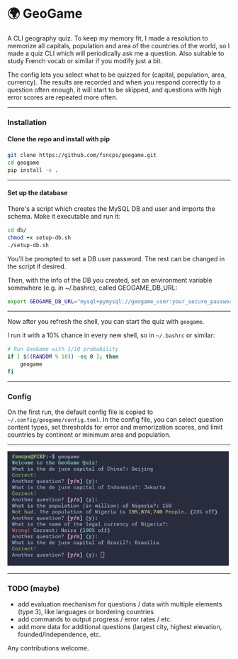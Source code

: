 # 🌍 GeoGame

A CLI geography quiz.
To keep my memory fit, I made a resolution to memorize all capitals, population and area of the countries of the world, so I made a quiz CLI which will periodically ask me a question. Also suitable to study French vocab or similar if you modify just a bit.

The config lets you select what to be quizzed for (capital, population, area, currency). The results are recorded and when you respond correctly to a question often enough, it will start to be skipped, and questions with high error scores are repeated more often.

---

### Installation

#### Clone the repo and install with pip
```bash
git clone https://github.com/fsncps/geogame.git
cd geogame
pip install -e .
```
---

#### Set up the database
There's a script which creates the MySQL DB and user and imports the schema. Make it executable and run it:
```bash
cd db/
chmod +x setup-db.sh
./setup-db.sh
```
You'll be prompted to set a DB user password. The rest can be changed in the script if desired.

Then, with the info of the DB you created, set an environment variable somewhere (e.g. in ~/.bashrc), called GEOGAME_DB_URL:
```bash
export GEOGAME_DB_URL="mysql+pymysql://geogame_user:your_secure_password@localhost:3306/geogame"
```
---
Now after you refresh the shell, you can start the quiz with `geogame`.

I run it with a 10% chance in every new shell, so in `~/.bashrc` or similar:
```bash
# Run GeoGame with 1/10 probability
if [ $((RANDOM % 10)) -eq 0 ]; then
    geogame
fi
```
---

### Config

On the first run, the default config file is copied to `~/.config/geogame/config.toml`.
In the config file, you can select question content types, set thresholds for error and memorization scores, and limit countries by continent or minimum area and population.

---
<img src="screenshot.png" alt="Demo" width="500"/>

---
### TODO (maybe)
- add evaluation mechanism for questions / data with multiple elements (type 3), like languages or bordering countries
- add commands to output progress / error rates / etc.
- add more data for additional questions (largest city, highest elevation, founded/independence, etc.

Any contributions welcome.


